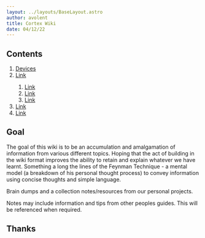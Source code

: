 ```yaml
---
layout: ../layouts/BaseLayout.astro
author: avolent
title: Cortex Wiki
date: 04/12/22
---
```


<nav role="navigation">
    <h2>Contents</h2>
    <ol>
        <li><a href="/cortex/devices/voxelab">Devices</a></li>
        <li><a href="#projects">Link</a></li>
        <ol>
        <li><a href="#p1">Link</a></li>
        <li><a href="#p2">Link</a></li>
        <li><a href="#p3">Link</a></li>
        </ol>
        <li><a href="#skills">Link</a></li>
        <li><a href="#education">Link</a></li>
    </ol>
</nav>
<main>
<article>

## Goal
The goal of this wiki is to be an accumulation and amalgamation of information from various different topics.
Hoping that the act of building in the wiki format improves the ability to retain and explain whatever we have learnt. 
Something a long the lines of the Feynman Technique - a mental model (a breakdown of his personal thought process) to convey information using concise thoughts and simple language.

Brain dumps and a collection notes/resources from our personal projects.

Notes may include information and tips from other peoples guides. This will be referenced when required.

## Thanks

</article>
</main>